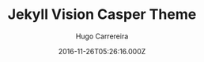 ---
layout: JamstackTheme
title: Jekyll Vision Casper Theme
github: https://github.com/hugocarreira/jekyll-vision-casper-theme
demo: https://hugocarreira.github.io/jekyll-vision-casper-theme/
author: Hugo Carrereira
ssg: Jekyll
date: 2016-11-26T05:26:16.000Z
description: >-
  :construction: work in progress - only my simple vision of casper theme
  adapted to jekyll
stale: true
---